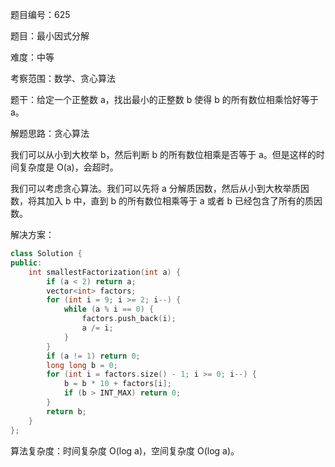 题目编号：625

题目：最小因式分解

难度：中等

考察范围：数学、贪心算法

题干：给定一个正整数 a，找出最小的正整数 b 使得 b 的所有数位相乘恰好等于 a。

解题思路：贪心算法

我们可以从小到大枚举 b，然后判断 b 的所有数位相乘是否等于 a。但是这样的时间复杂度是 O(a)，会超时。

我们可以考虑贪心算法。我们可以先将 a 分解质因数，然后从小到大枚举质因数，将其加入 b 中，直到 b 的所有数位相乘等于 a 或者 b 已经包含了所有的质因数。

解决方案：

```cpp
class Solution {
public:
    int smallestFactorization(int a) {
        if (a < 2) return a;
        vector<int> factors;
        for (int i = 9; i >= 2; i--) {
            while (a % i == 0) {
                factors.push_back(i);
                a /= i;
            }
        }
        if (a != 1) return 0;
        long long b = 0;
        for (int i = factors.size() - 1; i >= 0; i--) {
            b = b * 10 + factors[i];
            if (b > INT_MAX) return 0;
        }
        return b;
    }
};
```

算法复杂度：时间复杂度 O(log a)，空间复杂度 O(log a)。